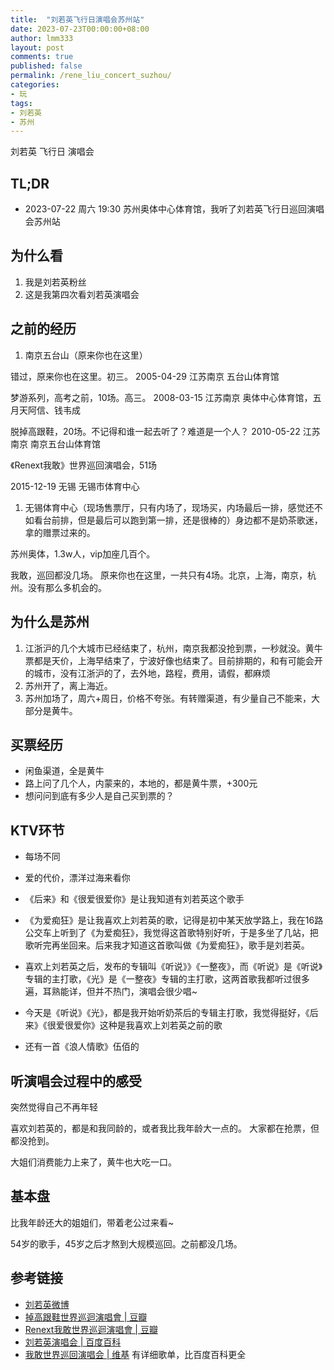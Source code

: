 ```yaml
---
title:  "刘若英飞行日演唱会苏州站"
date: 2023-07-23T00:00:00+08:00
author: lmm333
layout: post
comments: true
published: false
permalink: /rene_liu_concert_suzhou/
categories:
- 玩
tags:
- 刘若英
- 苏州
---
```


刘若英 飞行日 演唱会

## TL;DR
- 2023-07-22 周六 19:30 苏州奥体中心体育馆，我听了刘若英飞行日巡回演唱会苏州站

## 为什么看
1. 我是刘若英粉丝
2. 这是我第四次看刘若英演唱会

## 之前的经历
1. 南京五台山（原来你也在这里）


错过，原来你也在这里。初三。
2005-04-29	江苏南京	五台山体育馆


梦游系列，高考之前，10场。高三。
2008-03-15	江苏南京	奥体中心体育馆，五月天阿信、钱韦成


脱掉高跟鞋，20场。不记得和谁一起去听了？难道是一个人？
2010-05-22	江苏南京	南京五台山体育馆


《Renext我敢》世界巡回演唱会，51场

2015-12-19	无锡	无锡市体育中心

1. 无锡体育中心（现场售票厅，只有内场了，现场买，内场最后一排，感觉还不如看台前排，但是最后可以跑到第一排，还是很棒的）身边都不是奶茶歌迷，拿的赠票过来的。


苏州奥体，1.3w人，vip加座几百个。

我敢，巡回都没几场。
原来你也在这里，一共只有4场。北京，上海，南京，杭州。没有那么多机会的。


## 为什么是苏州
1. 江浙沪的几个大城市已经结束了，杭州，南京我都没抢到票，一秒就没。黄牛票都是天价，上海早结束了，宁波好像也结束了。目前排期的，和有可能会开的城市，没有江浙沪的了，去外地，路程，费用，请假，都麻烦
2. 苏州开了，离上海近。
3. 苏州加场了，周六+周日，价格不夸张。有转赠渠道，有少量自己不能来，大部分是黄牛。


## 买票经历
- 闲鱼渠道，全是黄牛
- 路上问了几个人，内蒙来的，本地的，都是黄牛票，+300元
- 想问问到底有多少人是自己买到票的？


## KTV环节
- 每场不同
- 爱的代价，漂洋过海来看你

- 《后来》和《很爱很爱你》是让我知道有刘若英这个歌手
- 《为爱痴狂》是让我喜欢上刘若英的歌，记得是初中某天放学路上，我在16路公交车上听到了《为爱痴狂》，我觉得这首歌特别好听，于是多坐了几站，把歌听完再坐回来。后来我才知道这首歌叫做《为爱痴狂》，歌手是刘若英。
- 喜欢上刘若英之后，发布的专辑叫《听说》》《一整夜》，而《听说》是《听说》专辑的主打歌，《光》是《一整夜》专辑的主打歌，这两首歌我都听过很多遍，耳熟能详，但并不热门，演唱会很少唱~
- 今天是《听说》《光》，都是我开始听奶茶后的专辑主打歌，我觉得挺好，《后来》《很爱很爱你》这种是我喜欢上刘若英之前的歌
- 还有一首《浪人情歌》伍佰的

## 听演唱会过程中的感受
突然觉得自己不再年轻

喜欢刘若英的，都是和我同龄的，或者我比我年龄大一点的。
大家都在抢票，但都没抢到。

大姐们消费能力上来了，黄牛也大吃一口。


## 基本盘
比我年龄还大的姐姐们，带着老公过来看~

54岁的歌手，45岁之后才熬到大规模巡回。之前都没几场。


## 参考链接
- [刘若英微博](https://weibo.com/reneliu2010)
- [掉高跟鞋世界巡迴演唱會 | 豆瓣](https://music.douban.com/subject/26633381/)
- [Renext我敢世界巡迴演唱會 | 豆瓣](https://music.douban.com/subject/27091280/)
- [刘若英演唱会 | 百度百科](https://baike.baidu.com/item/%E5%88%98%E8%8B%A5%E8%8B%B1#4_4)
- [我敢世界巡回演唱会 | 维基](https://zh.wikipedia.org/wiki/%E6%88%91%E6%95%A2%E4%B8%96%E7%95%8C%E5%B7%A1%E5%9B%9E%E6%BC%94%E5%94%B1%E4%BC%9A) 有详细歌单，比百度百科更全